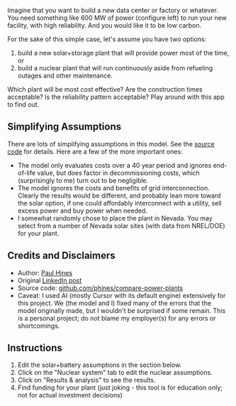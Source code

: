 Imagine that you want to build a new data center or factory or whatever. 
You need something like 600 MW of power (configure left) to run your new facility, with high reliability.
And you would like it to be low carbon. 

For the sake of this simple case, let's assume you have two options:
1. build a new solar+storage plant that will provide power most of the time, or
2. build a nuclear plant that will run continuously aside from refueling outages and other maintenance. 

Which plant will be most cost effective?
Are the construction times acceptable?
Is the reliability pattern acceptable?
Play around with this app to find out. 

## Simplifying Assumptions

There are lots of simplifying assumptions in this model. See the [source code](https://github.com/phines/compare-power-plants) for details. 
Here are a few of the more important ones:
- The model only evaluates costs over a 40 year period and ignores end-of-life value, but does factor in decommissioning costs, which (surprisingly to me) turn out to be negligible.
- The model ignores the costs and benefits of grid interconnection. Clearly the results would be different, and probably lean more toward the solar option, if one could affordably interconnect with a utility, sell excess power and buy power when needed.
- I somewhat randomly chose to place the plant in Nevada. You may select from a number of Nevada solar sites (with data from NREL/DOE) for your plant.

## Credits and Disclaimers

- Author: [Paul Hines](https://www.linkedin.com/in/paul-hines-energy/)
- Original [LinkedIn post](https://www.linkedin.com/posts/paul-hines-energy_compare-the-costs-of-powering-a-large-load-with-solar-activity-7110000000000000000/)
- Source code: [github.com/phines/compare-power-plants](https://github.com/phines/compare-power-plants)
- Caveat: I used AI (mostly Cursor with its default engine) extensively for this project. We (the model and I) fixed many of the errors that the model originally made, but I wouldn't be surprised if some remain. This is a personal project; do not blame my employer(s) for any errors or shortcomings. 

## Instructions
1. Edit the solar+battery assumptions in the section below.
2. Click on the "Nuclear system" tab to edit the nuclear assumptions.
3. Click on "Results & analysis" to see the results.
4. Find funding for your plant (just joking - this tool is for education only; not for actual investment decisions)

